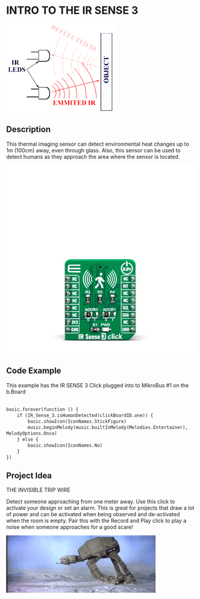# INTRO TO THE IR SENSE 3


![IR](https://github.com/Brilliant-Labs/bboard-tutorials-v3/blob/master/ir-sense-3/The-IR-sensor-operation-schematic.png?raw=true "How IR works")

## Description

This thermal imaging sensor can
detect environmental heat
changes up to 1m (100cm) away, even
through glass. Also, this sensor
can be used to detect humans as
they approach the area where the
sensor is located.

![IR SENSE 3 Click](https://github.com/Brilliant-Labs/bboard-tutorials-v3/blob/master/ir-sense-3/ir-sense-3-click.jpg?raw=true "IR SENSE 3 Click")

## Code Example

This example has the IR SENSE 3 Click plugged into to MikroBus #1 on the b.Board

```blocks

basic.forever(function () {
    if (IR_Sense_3.isHumanDetected(clickBoardID.one)) {
        basic.showIcon(IconNames.StickFigure)
        music.beginMelody(music.builtInMelody(Melodies.Entertainer), MelodyOptions.Once)
    } else {
        basic.showIcon(IconNames.No)
    }
})
```

## Project Idea

THE INVISIBLE TRIP WIRE

Detect someone approaching from one meter
away. Use this click to activate your design
or set an alarm. This is great for projects
that draw a lot of power and can be activated
when being observed and de-activated when
the room is empty. Pair this with the Record
and Play click to play a noise when someone
approaches for a good scare!

![TripWire](https://github.com/Brilliant-Labs/bboard-tutorials-v3/blob/master/ir-sense-3/tripwire.gif?raw=true "Invisible Trip wire")
